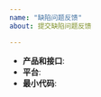 ```yaml
---
name: "缺陷问题反馈"
about: 提交缺陷问题反馈

---
```


<!--
感谢提交问题反馈。

请提供尽量全面的信息协助问题定位修复。

产品和接口：问题发生时工作所在的产品和调用的API
平台：操作系统信息，类型，版本

如果可能，请提供一份最小问题复现代码。

如果崩溃，请提供错误栈。

如果编译出错，请提供 cmake 版本，编译器版本，编译命令等信息。

-->

* **产品和接口**:
* **平台**:
* **最小代码**:

<!-- 请提供其他可能协助问题定位的信息 -->

